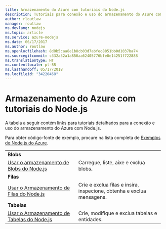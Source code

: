 ```yaml
---
title: Armazenamento do Azure com tutoriais do Node.js
description: Tutoriais para conexão e uso do armazenamento do Azure com Node.js.
author: rloutlaw
manager: routlaw
ms.devlang: nodejs
ms.topic: article
ms.service: azure-nodejs
ms.date: 06/17/2017
ms.author: routlaw
ms.openlocfilehash: 8d0b5caa8e1b8cb03d7abfec8851bb0d1037ba74
ms.sourcegitcommit: c332a32a1a850aa62405776bfe0e14251f722888
ms.translationtype: HT
ms.contentlocale: pt-BR
ms.lasthandoff: 05/17/2018
ms.locfileid: "34220468"
---
```

# <a name="azure-storage-with-nodejs-tutorials"></a>Armazenamento do Azure com tutoriais do Node.js

A tabela a seguir contém links para tutoriais detalhados para a conexão e uso do armazenamento do Azure com Node.js.

Para obter código-fonte de exemplo, procure na lista completa de [Exemplos de Node.js do Azure](https://azure.microsoft.com/resources/samples/?term=nodejs).

| | |
|---|---|
| **Blobs** ||
| [Usar o armazenamento de Blobs do Node.js](http://docs.microsoft.com/azure/storage/storage-nodejs-how-to-use-blob-storage?toc=/azure/node/toc.json&bc=/azure/node/toc.json) | Carregue, liste, aixe e exclua blobs. |
| **Filas** ||
| [Usar o Armazenamento de Filas do Node.js](http://docs.microsoft.com/azure/storage/storage-nodejs-how-to-use-queues?toc=/azure/node/toc.json&bc=/azure/node/toc.json) | Crie e exclua filas e insira, inspecione, obtenha e exclua mensagens. |
| **Tabelas** ||
| [Usar o Armazenamento de Tabelas do Node.js](http://docs.microsoft.com/azure/storage/storage-nodejs-how-to-use-table-storage?toc=/azure/node/toc.json&bc=/azure/node/toc.json) | Crie, modifique e exclua tabelas e entidades. |

